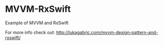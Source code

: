 # MVVM-RxSwift
Example of MVVM and RxSwift

For more info check out: http://lukagabric.com/mvvm-design-pattern-and-rxswift/
